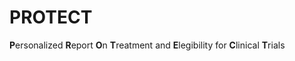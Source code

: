 # PROTECT

**P**ersonalized **R**eport **O**n **T**reatment and **E**legibility for **C**linical **T**rials 
